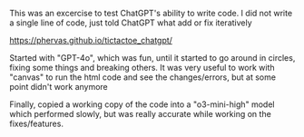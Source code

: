 <p>This was an excercise to test ChatGPT's ability to write code. I did not write a single line of code, just told ChatGPT what add or fix iteratively</p>
<p><a href="https://phervas.github.io/tictactoe_chatgpt/" target="_blank">https://phervas.github.io/tictactoe_chatgpt/</a></p>
<p>Started with "GPT-4o", which was fun, until it started to go around in circles, fixing some things and breaking others. It was very useful to work with "canvas" to run the html code and see the changes/errors, but at some point didn't work anymore</p>
<p>Finally, copied a working copy of the code into a "o3-mini-high" model which performed slowly, but was really accurate while working on the fixes/features.</p>
